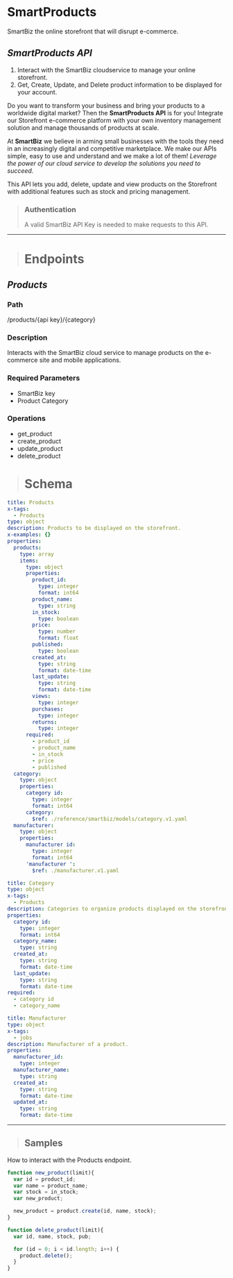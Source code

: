 # **SmartProducts**

SmartBiz the online storefront that will disrupt e-commerce.

## *SmartProducts API*

1.  Interact with the SmartBiz cloudservice to manage your online storefront.
2.  Get, Create, Update, and Delete product information to be displayed for your account.

Do you want to transform your business and bring your products to a worldwide digital market? Then the **SmartProducts API** is for you! Integrate our Storefront e-commerce platform with your own inventory management solution and manage thousands of products at scale. 

At **SmartBiz** we believe in arming small businesses with the tools they need in an increasingly digital and competitive marketplace. We make our APIs simple, easy to use and understand and we make a lot of them! *Leverage the power of our cloud service to develop the solutions you need to succeed.*

This API lets you add, delete, update and view products on the Storefront with additional features such as stock and pricing management. 

<!-- theme: warning -->

> ### **Authentication**
>
> A valid SmartBiz API Key is needed to make requests to this API.

* * *

<!-- theme: info -->
># Endpoints

## _Products_

### Path

/products/{api key}/{category}

### Description

Interacts with the SmartBiz cloud service to manage products on the e-commerce site and mobile applications.

### Required Parameters

-   SmartBiz key
-   Product Category

### Operations
- get_product
- create_product
- update_product
- delete_product

<!-- theme: info -->
># Schema

<!--
type: tab
title: Products
-->

```yaml json_schema
title: Products
x-tags:
  - Products
type: object
description: Products to be displayed on the storefront.
x-examples: {}
properties:
  products:
    type: array
    items:
      type: object
      properties:
        product_id:
          type: integer
          format: int64
        product_name:
          type: string
        in_stock:
          type: boolean
        price:
          type: number
          format: float
        published:
          type: boolean
        created_at:
          type: string
          format: date-time
        last_update:
          type: string
          format: date-time
        views:
          type: integer
        purchases:
          type: integer
        returns:
          type: integer
      required:
        - product_id
        - product_name
        - in_stock
        - price
        - published
  category:
    type: object
    properties:
      category id:
        type: integer
        format: int64
      category:
        $ref: ./reference/smartbiz/models/category.v1.yaml
  manufacturer:
    type: object
    properties:
      manufacturer id:
        type: integer
        format: int64
      'manufacturer ':
        $ref: ./manufacturer.v1.yaml
```
<!--
type: tab
title: Category
-->
```yaml json_schema
title: Category
type: object
x-tags:
  - Products
description: Categories to organize products displayed on the storefront.
properties:
  category id:
    type: integer
    format: int64
  category_name:
    type: string
  created_at:
    type: string
    format: date-time
  last_update:
    type: string
    format: date-time
required:
  - category id
  - category_name
```
<!--
type: tab
title: Manufacturer
-->
```yaml json_schema
title: Manufacturer
type: object
x-tags:
  - jobs
description: Manufacturer of a product.
properties:
  manufacturer_id:
    type: integer
  manufacturer_name:
    type: string
  created_at:
    type: string
    format: date-time
  updated_at:
    type: string
    format: date-time

```
<!-- type: tab-end -->

* * *

<!-- theme: info -->
>## Samples

How to interact with the Products endpoint.

<!--
type: tab
title: New Product
-->

```javascript
function new_product(limit){
  var id = product_id; 
  var name = product_name;
  var stock = in_stock;
  var new_product;

  new_product = product.create(id, name, stock);
}
```

<!--
type: tab
title: My Second Tab
-->

```javascript
function delete_product(limit){
  var id, name, stock, pub;

  for (id = 0; i < id.length; i++) {
    product.delete();
  }
}
```

<!-- type: tab-end -->

<!--
title: "Sample New Product"
lineNumbers: true
highlightLines: [[1,2], [4,5]]
-->